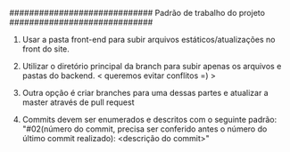 #############################
Padrão de trabalho do projeto
#############################

1) Usar a pasta front-end para subir arquivos estáticos/atualizações no front do site.

2) Utilizar o diretório principal da branch para subir apenas os arquivos e pastas do backend. < queremos evitar conflitos =) >

3) Outra opção é criar branches para uma dessas partes e atualizar a master através de pull request

4) Commits devem ser enumerados e descritos com o seguinte padrão: 
  "#02(número do commit, precisa ser conferido antes o número do último commit realizado): <descrição do commit>"
